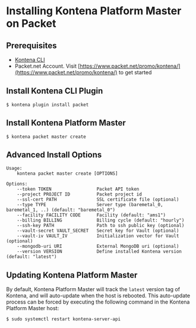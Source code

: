 # Installing Kontena Platform Master on Packet

## Prerequisites

* [Kontena CLI](cli.md)
* Packet.net Account. Visit [https://www.packet.net/promo/kontena/](https://www.packet.net/promo/kontena/) to get started

## Install Kontena CLI Plugin

```
$ kontena plugin install packet
```

## Install Kontena Platform Master

```
$ kontena packet master create
```

## Advanced Install Options

```
Usage:
    kontena packet master create [OPTIONS]

Options:
    --token TOKEN                 Packet API token
    --project PROJECT ID          Packet project id
    --ssl-cert PATH               SSL certificate file (optional)
    --type TYPE                   Server type (baremetal_0, baremetal_1, ..) (default: "baremetal_0")
    --facility FACILITY CODE      Facility (default: "ams1")
    --billing BILLING             Billing cycle (default: "hourly")
    --ssh-key PATH                Path to ssh public key (optional)
    --vault-secret VAULT_SECRET   Secret key for Vault (optional)
    --vault-iv VAULT_IV           Initialization vector for Vault (optional)
    --mongodb-uri URI             External MongoDB uri (optional)
    --version VERSION             Define installed Kontena version (default: "latest")
```

## Updating Kontena Platform Master

By default, Kontena Platform Master will track the `latest` version tag of Kontena, and will auto-update when the host is rebooted. This auto-update process can be forced by executing the following command in the Kontena Platform Master host:

```
$ sudo systemctl restart kontena-server-api
```
